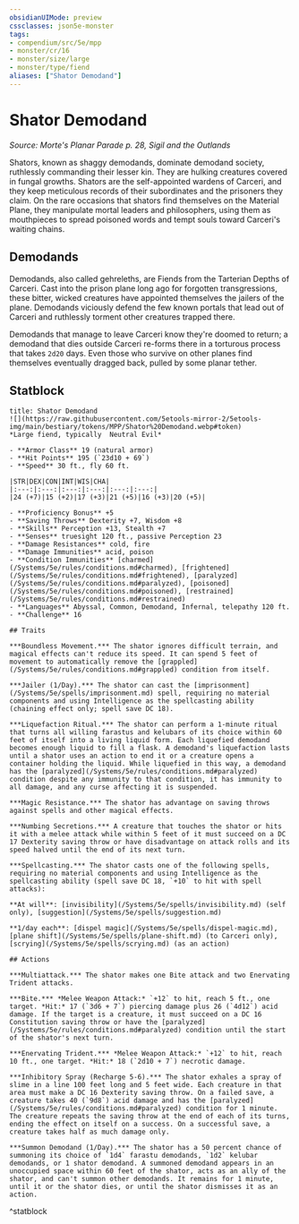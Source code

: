 ```yaml
---
obsidianUIMode: preview
cssclasses: json5e-monster
tags:
- compendium/src/5e/mpp
- monster/cr/16
- monster/size/large
- monster/type/fiend
aliases: ["Shator Demodand"]
---
```

# Shator Demodand
*Source: Morte's Planar Parade p. 28, Sigil and the Outlands*  

Shators, known as shaggy demodands, dominate demodand society, ruthlessly commanding their lesser kin. They are hulking creatures covered in fungal growths. Shators are the self-appointed wardens of Carceri, and they keep meticulous records of their subordinates and the prisoners they claim. On the rare occasions that shators find themselves on the Material Plane, they manipulate mortal leaders and philosophers, using them as mouthpieces to spread poisoned words and tempt souls toward Carceri's waiting chains.

## Demodands

Demodands, also called gehreleths, are Fiends from the Tarterian Depths of Carceri. Cast into the prison plane long ago for forgotten transgressions, these bitter, wicked creatures have appointed themselves the jailers of the plane. Demodands viciously defend the few known portals that lead out of Carceri and ruthlessly torment other creatures trapped there.

Demodands that manage to leave Carceri know they're doomed to return; a demodand that dies outside Carceri re-forms there in a torturous process that takes `2d20` days. Even those who survive on other planes find themselves eventually dragged back, pulled by some planar tether.

## Statblock

```ad-statblock
title: Shator Demodand
![](https://raw.githubusercontent.com/5etools-mirror-2/5etools-img/main/bestiary/tokens/MPP/Shator%20Demodand.webp#token)
*Large fiend, typically  Neutral Evil*

- **Armor Class** 19 (natural armor)
- **Hit Points** 195 (`23d10 + 69`)
- **Speed** 30 ft., fly 60 ft.

|STR|DEX|CON|INT|WIS|CHA|
|:---:|:---:|:---:|:---:|:---:|:---:|
|24 (+7)|15 (+2)|17 (+3)|21 (+5)|16 (+3)|20 (+5)|

- **Proficiency Bonus** +5
- **Saving Throws** Dexterity +7, Wisdom +8
- **Skills** Perception +13, Stealth +7
- **Senses** truesight 120 ft., passive Perception 23
- **Damage Resistances** cold, fire
- **Damage Immunities** acid, poison
- **Condition Immunities** [charmed](/Systems/5e/rules/conditions.md#charmed), [frightened](/Systems/5e/rules/conditions.md#frightened), [paralyzed](/Systems/5e/rules/conditions.md#paralyzed), [poisoned](/Systems/5e/rules/conditions.md#poisoned), [restrained](/Systems/5e/rules/conditions.md#restrained)
- **Languages** Abyssal, Common, Demodand, Infernal, telepathy 120 ft.
- **Challenge** 16

## Traits

***Boundless Movement.*** The shator ignores difficult terrain, and magical effects can't reduce its speed. It can spend 5 feet of movement to automatically remove the [grappled](/Systems/5e/rules/conditions.md#grappled) condition from itself.

***Jailer (1/Day).*** The shator can cast the [imprisonment](/Systems/5e/spells/imprisonment.md) spell, requiring no material components and using Intelligence as the spellcasting ability (chaining effect only; spell save DC 18).

***Liquefaction Ritual.*** The shator can perform a 1-minute ritual that turns all willing farastus and kelubars of its choice within 60 feet of itself into a living liquid form. Each liquefied demodand becomes enough liquid to fill a flask. A demodand's liquefaction lasts until a shator uses an action to end it or a creature opens a container holding the liquid. While liquefied in this way, a demodand has the [paralyzed](/Systems/5e/rules/conditions.md#paralyzed) condition despite any immunity to that condition, it has immunity to all damage, and any curse affecting it is suspended.

***Magic Resistance.*** The shator has advantage on saving throws against spells and other magical effects.

***Numbing Secretions.*** A creature that touches the shator or hits it with a melee attack while within 5 feet of it must succeed on a DC 17 Dexterity saving throw or have disadvantage on attack rolls and its speed halved until the end of its next turn.

***Spellcasting.*** The shator casts one of the following spells, requiring no material components and using Intelligence as the spellcasting ability (spell save DC 18, `+10` to hit with spell attacks):

**At will**: [invisibility](/Systems/5e/spells/invisibility.md) (self only), [suggestion](/Systems/5e/spells/suggestion.md)

**1/day each**: [dispel magic](/Systems/5e/spells/dispel-magic.md), [plane shift](/Systems/5e/spells/plane-shift.md) (to Carceri only), [scrying](/Systems/5e/spells/scrying.md) (as an action)

## Actions

***Multiattack.*** The shator makes one Bite attack and two Enervating Trident attacks.

***Bite.*** *Melee Weapon Attack:* `+12` to hit, reach 5 ft., one target. *Hit:* 17 (`3d6 + 7`) piercing damage plus 26 (`4d12`) acid damage. If the target is a creature, it must succeed on a DC 16 Constitution saving throw or have the [paralyzed](/Systems/5e/rules/conditions.md#paralyzed) condition until the start of the shator's next turn.

***Enervating Trident.*** *Melee Weapon Attack:* `+12` to hit, reach 10 ft., one target. *Hit:* 18 (`2d10 + 7`) necrotic damage.

***Inhibitory Spray (Recharge 5-6).*** The shator exhales a spray of slime in a line 100 feet long and 5 feet wide. Each creature in that area must make a DC 16 Dexterity saving throw. On a failed save, a creature takes 40 (`9d8`) acid damage and has the [paralyzed](/Systems/5e/rules/conditions.md#paralyzed) condition for 1 minute. The creature repeats the saving throw at the end of each of its turns, ending the effect on itself on a success. On a successful save, a creature takes half as much damage only.

***Summon Demodand (1/Day).*** The shator has a 50 percent chance of summoning its choice of `1d4` farastu demodands, `1d2` kelubar demodands, or 1 shator demodand. A summoned demodand appears in an unoccupied space within 60 feet of the shator, acts as an ally of the shator, and can't summon other demodands. It remains for 1 minute, until it or the shator dies, or until the shator dismisses it as an action.
```
^statblock